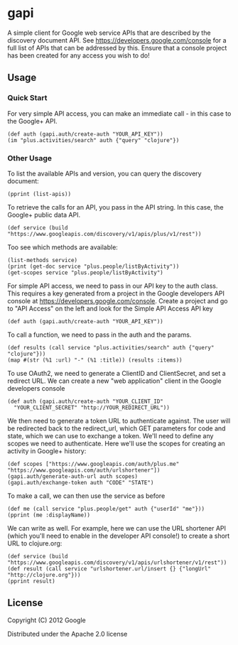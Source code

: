 # gapi

A simple client for Google web service APIs that are described by the discovery document API. See https://developers.google.com/console for a full list of APIs that can be addressed by this. Ensure that a console project has been created for any access you wish to do!

## Usage

### Quick Start

For very simple API access, you can make an immediate call - in this case to the Google+ API.

    (def auth (gapi.auth/create-auth "YOUR_API_KEY"))
    (im "plus.activities/search" auth {"query" "clojure"})

### Other Usage

To list the available APIs and version, you can query the discovery document: 

    (pprint (list-apis))

To retrieve the calls for an API, you pass in the API string. In this case, the Google+ public data API. 

    (def service (build "https://www.googleapis.com/discovery/v1/apis/plus/v1/rest"))
  
Too see which methods are available:

    (list-methods service)
    (print (get-doc service "plus.people/listByActivity"))
    (get-scopes service "plus.people/listByActivity")
    
For simple API access, we need to pass in our API key to the auth class. This requires a key generated from a project in the Google developers API console at https://developers.google.com/console. Create a project and go to "API Access" on the left and look for the Simple API Access API key

    (def auth (gapi.auth/create-auth "YOUR_API_KEY"))
    
To call a function, we need to pass in the auth and the params. 

    (def results (call service "plus.activities/search" auth {"query" "clojure"}))
    (map #(str (%1 :url) "-" (%1 :title)) (results :items))
    
To use OAuth2, we need to generate a ClientID and ClientSecret, and set a redirect URL. We can create a new "web application" client in the Google developers console

    (def auth (gapi.auth/create-auth "YOUR_CLIENT_ID" 
      "YOUR_CLIENT_SECRET" "http://YOUR_REDIRECT_URL"))
 
We then need to generate a token URL to authenticate against. The user will be redirected back to the redirect_url, which GET parameters for code and state, which we can use to exchange a token. We'll need to define any scopes we need to authenticate. Here we'll use the scopes for creating an activity in Google+ history: 
  
    (def scopes ["https://www.googleapis.com/auth/plus.me" "https://www.googleapis.com/auth/urlshortener"])
    (gapi.auth/generate-auth-url auth scopes)
    (gapi.auth/exchange-token auth "CODE" "STATE")
    
To make a call, we can then use the service as before

    (def me (call service "plus.people/get" auth {"userId" "me"}))
    (pprint (me :displayName))
  
We can write as well. For example, here we can use the URL shortener API (which you'll need to enable in the developer API console!) to create a short URL to clojure.org:

    (def service (build "https://www.googleapis.com/discovery/v1/apis/urlshortener/v1/rest"))
    (def result (call service "urlshortener.url/insert {} {"longUrl" "http://clojure.org"}))
    (pprint result)
    
## License

Copyright (C) 2012 Google

Distributed under the Apache 2.0 license
